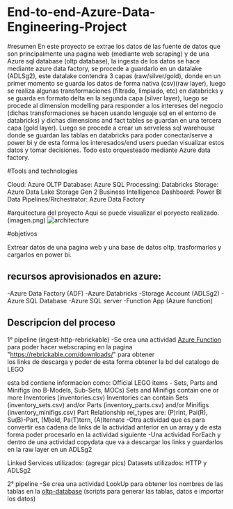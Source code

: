 # End-to-end-Azure-Data-Engineering-Project


#resumen
En este proyecto se extrae los datos de las fuente de datos que son principalmente una pagina web (mediante web scraping) y de una Azure sql database (oltp database), la ingesta de los datos se hace mediante azure data factory, se procede a guardarlo en un datalake (ADLSg2), este datalake contendra 3 capas (raw/silver/gold), donde en un primer momento se guarda los datos de forma nativa (csv)(raw layer), luego se realiza algunas transformaciones (filtrado, limpiado, etc) en databricks y se guarda en formato delta en la segunda capa (silver layer), luego se procede al dimension modelling para responder a los intereses del negocio (dichas transformaciones se hacen usando lenguaje sql en el entorno de databricks) y dichas dimensions and fact tables se guardan en una tercera capa (gold layer). Luego se procede a crear un serveless sql warehouse donde se guardan las tablas en databricks para poder conectar/serve  a power bi y de esta forma los interesados/end users puedan visualizar estos datos y tomar decisiones. Todo esto orquesteado mediante Azure data factory.

#Tools and technologies

Cloud: Azure
OLTP Database: Azure SQL
Processing: Databricks
Storage: Azure Data Lake Storage Gen 2
Business Intelligence Dashboard: Power BI
Data Pipelines/Rrchestrator: Azure Data Factory

#arquitectura del proyecto
Aqui se puede visualizar el poryecto realizado. (imagen.png)
 <img src="https://i.imgur.com/jDJ8lNT.png" alt="architecture">

 #objetivos

 Extrear datos de una pagina web y una base de datos oltp, trasformarlos y cargarlos en power bi.


## recursos aprovisionados en azure:
-Azure Data Factory (ADF)
-Azure Databricks
-Storage Account (ADLSg2)
-Azure SQL Database
-Azure SQL server
-Function App (Azure function)

## Descripcion del proceso

1° pipeline (ingest-http-rebrickable)
-Se crea una actividad [Azure Function](scripts/azure-function/web_scraping.py) para poder hacer webscraping en la pagina "https://rebrickable.com/downloads/" para obtener    
 los links de descarga y poder de esta forma obtener la bd del catalogo de LEGO

  esta bd contiene informacion como:
  Official LEGO items - Sets, Parts and Minifigs (no B-Models, Sub-Sets, MOCs)
  Sets and Minifigs contain one or more Inventories (inventories.csv)
  Inventories can contain Sets (inventory_sets.csv) and/or Parts (inventory_parts.csv) and/or Minifigs (inventory_minifigs.csv)
  Part Relationship rel_types are: (P)rint, Pai(R), Su(B)-Part, (M)old, Pa(T)tern, (A)lternate
-Otra actividad que es para convertir esa cadena de links de la actividad anterior en un array y de esta forma poder procesarlo en la actividad siguiente
-Una actividad ForEach y dentro de una actividad copydata que va a descargar los links y guardarlos en la raw layer en un ADLSg2

  Linked Services utilizados: (agregar pics)
  Datasets utilizados: HTTP y ADLSg2

 2° pipeline
 -Se crea una actividad LookUp para obtener los nombres de las tablas en la [oltp-database](scripts/oltp-database/) (scripts para generar las tablas, datos e importar los datos)


 

